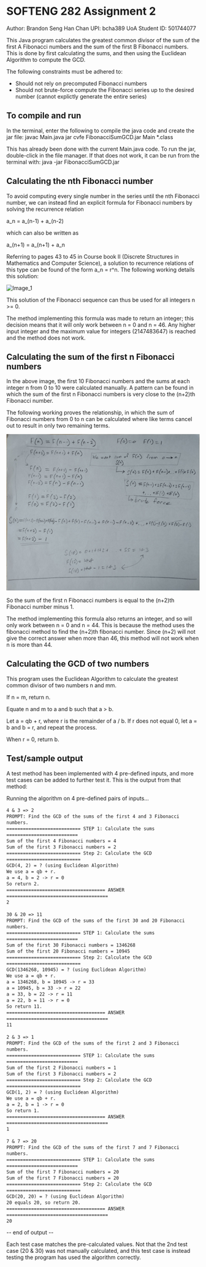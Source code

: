 # SOFTENG 282 Assignment 2

Author: Brandon Seng Han Chan
UPI: bcha389
UoA Student ID: 501744077

This Java program calculates the greatest common divisor of the sum of the first A Fibonacci numbers and the sum of the first B Fibonacci numbers. This is done by first calculating the sums, and then using the Euclidean Algorithm to compute the GCD.

The following constraints must be adhered to:
- Should not rely on precomputed Fibonacci numbers
- Should not brute-force compute the Fibonacci series up to the desired number (cannot explictly generate the entire series)

## To compile and run

In the terminal, enter the following to compile the java code and create the jar file:
    javac Main.java
    jar cvfe FibonacciSumGCD.jar Main *.class

This has already been done with the current Main.java code. To run the jar, double-click in the file manager. If that does not work, it can be run from the terminal with:
    java -jar FibonacciSumGCD.jar

## Calculating the nth Fibonacci number

To avoid computing every single number in the series until the nth Fibonacci number, we can instead find an explicit formula for Fibonacci numbers by solving the recurrence relation

a_n = a_(n-1) + a_(n-2)

which can also be written as

a_(n+1) = a_(n+1) + a_n

Referring to pages 43 to 45 in Course book II (Discrete Structures in Mathematics and Computer Science), a solution to recurrence relations of this type can be found of the form a_n = r^n. The following working details this solution:

![Image_1](Image_1.jpg)

This solution of the Fibonacci sequence can thus be used for all integers n >= 0.

The method implementing this formula was made to return an integer; this decision means that it will only work between n = 0 and n = 46. Any higher input integer and the maximum value for integers (2147483647) is reached and the method does not work.

## Calculating the sum of the first n Fibonacci numbers

In the above image, the first 10 Fibonacci numbers and the sums at each integer n from 0 to 10 were calculated manually. A pattern can be found in which the sum of the first n Fibonacci numbers is very close to the (n+2)th Fibonacci number.

The following working proves the relationship, in which the sum of Fibonacci numbers from 0 to n can be calculated where like terms cancel out to result in only two remaining terms.

![Image_2](Image_2.jpg)

So the sum of the first n Fibonacci numbers is equal to the (n+2)th Fibonacci number minus 1.

The method implementing this formula also returns an integer, and so will only work between n = 0 and n = 44. This is because the method uses the fibonacci method to find the (n+2)th fibonacci number. Since (n+2) will not give the correct answer when more than 46, this method will not work when n is more than 44.

## Calculating the GCD of two numbers

This program uses the Euclidean Algorithm to calculate the greatest common divisor of two numbers n and mm.

If n = m, return n.

Equate n and m to a and b such that a > b.

Let a = qb + r, where r is the remainder of a / b.
If r does not equal 0, let a = b and b = r, and repeat the process.

When r = 0, return b.

## Test/sample output

A test method has been implemented with 4 pre-defined inputs, and more test cases can be added to further test it. This is the output from that method:

Running the algorithm on 4 pre-defined pairs of inputs...

```
4 & 3 => 2
PROMPT: Find the GCD of the sums of the first 4 and 3 Fibonacci numbers.
=========================== STEP 1: Calculate the sums ==========================
Sum of the first 4 Fibonacci numbers = 4
Sum of the first 3 Fibonacci numbers = 2
=========================== Step 2: Calculate the GCD ===========================
GCD(4, 2) = ? (using Euclidean Algorithm)
We use a = qb + r.
a = 4, b = 2 -> r = 0
So return 2.
==================================== ANSWER =====================================
2

30 & 20 => 11
PROMPT: Find the GCD of the sums of the first 30 and 20 Fibonacci numbers.
=========================== STEP 1: Calculate the sums ==========================
Sum of the first 30 Fibonacci numbers = 1346268
Sum of the first 20 Fibonacci numbers = 10945
=========================== Step 2: Calculate the GCD ===========================
GCD(1346268, 10945) = ? (using Euclidean Algorithm)
We use a = qb + r.
a = 1346268, b = 10945 -> r = 33
a = 10945, b = 33 -> r = 22
a = 33, b = 22 -> r = 11
a = 22, b = 11 -> r = 0
So return 11.
==================================== ANSWER =====================================
11

2 & 3 => 1
PROMPT: Find the GCD of the sums of the first 2 and 3 Fibonacci numbers.
=========================== STEP 1: Calculate the sums ==========================
Sum of the first 2 Fibonacci numbers = 1
Sum of the first 3 Fibonacci numbers = 2
=========================== Step 2: Calculate the GCD ===========================
GCD(1, 2) = ? (using Euclidean Algorithm)
We use a = qb + r.
a = 2, b = 1 -> r = 0
So return 1.
==================================== ANSWER =====================================
1

7 & 7 => 20
PROMPT: Find the GCD of the sums of the first 7 and 7 Fibonacci numbers.
=========================== STEP 1: Calculate the sums ==========================
Sum of the first 7 Fibonacci numbers = 20
Sum of the first 7 Fibonacci numbers = 20
=========================== Step 2: Calculate the GCD ===========================
GCD(20, 20) = ? (using Euclidean Algorithm)
20 equals 20, so return 20.
==================================== ANSWER =====================================
20
```

-- end of output --

Each test case matches the pre-calculated values. Not that the 2nd test case (20 & 30) was not manually calculated, and this test case is instead testing the program has used the algorithm correctly.
